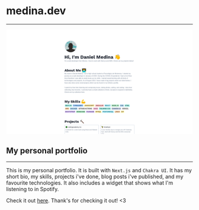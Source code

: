 # medina.dev

---

![Screenshot of medina.dev](https://raw.githubusercontent.com/dnrm/dnrm/master/img/medina.dev.jpeg)

## My personal portfolio
---
This is my personal portfolio. It is built with `Next.js` and `Chakra UI`. It has my short bio, my skills, projects i've done, blog posts i've published, and my favourite technologies. It also includes a widget that shows what I'm listening to in Spotify. 

Check it out [here](https://medina.dev). Thank's for checking it out! <3
